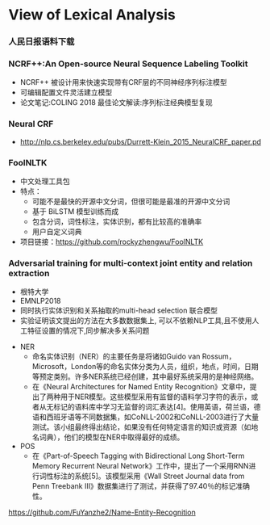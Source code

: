 # View of Lexical Analysis

### 人民日报语料下载

### NCRF++:An Open-source Neural Sequence Labeling Toolkit
+ NCRF++ 被设计用来快速实现带有CRF层的不同神经序列标注模型
+ 可编辑配置文件灵活建立模型
+ 论文笔记:COLING 2018 最佳论文解读:序列标注经典模型复现

### Neural CRF
- http://nlp.cs.berkeley.edu/pubs/Durrett-Klein_2015_NeuralCRF_paper.pd

### FoolNLTK
- 中文处理工具包
- 特点：
	- 可能不是最快的开源中文分词，但很可能是最准的开源中文分词
	- 基于 BiLSTM 模型训练而成
	- 包含分词，词性标注，实体识别，都有比较高的准确率
	- 用户自定义词典
- 项目链接：https://github.com/rockyzhengwu/FoolNLTK 


### Adversarial training for multi-context joint entity and relation extraction
+ 根特大学
+ EMNLP2018
+ 同时执行实体识别和关系抽取的multi-head selection 联合模型
+ 实验证明该文提出的方法在大多数数据集上, 可以不依赖NLP工具,且不使用人工特征设置的情况下,同步解决多关系问题

- NER
  - 命名实体识别（NER）的主要任务是将诸如Guido van Rossum，Microsoft，London等的命名实体分类为人员，组织，地点，时间，日期等预定类别。许多NER系统已经创建，其中最好系统采用的是神经网络。
  - 在《Neural Architectures for Named Entity Recognition》文章中，提出了两种用于NER模型。这些模型采用有监督的语料学习字符的表示，或者从无标记的语料库中学习无监督的词汇表达[4]。使用英语，荷兰语，德语和西班牙语等不同数据集，如CoNLL-2002和CoNLL-2003进行了大量测试。该小组最终得出结论，如果没有任何特定语言的知识或资源（如地名词典），他们的模型在NER中取得最好的成绩。
- POS
  - 在《Part-of-Speech Tagging with Bidirectional Long Short-Term Memory Recurrent Neural Network》工作中，提出了一个采用RNN进行词性标注的系统[5]。该模型采用《Wall Street Journal data from Penn Treebank III》数据集进行了测试，并获得了97.40％的标记准确性。



https://github.com/FuYanzhe2/Name-Entity-Recognition
